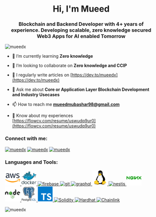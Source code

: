 <h1 align="center">Hi, I'm Mueed
</h1>
<h3 align="center">Blockchain and Backend Developer with 4+ years of experience. Developing scalable, zero knowledge secured Web3 Apps for AI enabled Tomorrow</h3>

<p align="left"> <img src="https://komarev.com/ghpvc/?username=mueedx&label=Profile%20views&color=0e75b6&style=flat" alt="mueedx" /> </p>

- 🌱 I’m currently learning **Zero knowledge**

- 👯 I’m looking to collaborate on **Zero knowledge and CCIP**

- 📝 I regularly write articles on [https://dev.to/mueedx](https://dev.to/mueedx)

- 💬 Ask me about **Core or Application Layer Blockchain Development and Industry Usecases**

- 📫 How to reach me **mueedmubashar98@gmail.com**

- 📄 Know about my experiences [https://flowcv.com/resume/uswudq9ur0](https://flowcv.com/resume/uswudq9ur0)

<h3 align="left">Connect with me:</h3>
<p align="left">
<a href="https://dev.to/mueedx" target="blank"><img align="center" src="https://raw.githubusercontent.com/rahuldkjain/github-profile-readme-generator/master/src/images/icons/Social/devto.svg" alt="mueedx" height="30" width="50" /></a>
<a href="https://linkedin.com/in/mueedx" target="blank"><img align="center" src="https://raw.githubusercontent.com/rahuldkjain/github-profile-readme-generator/master/src/images/icons/Social/linked-in-alt.svg" alt="mueedx" height="30" width="50" /></a>
<a href="https://discord.gg/mueedx" target="blank"><img align="center" src="https://raw.githubusercontent.com/rahuldkjain/github-profile-readme-generator/master/src/images/icons/Social/discord.svg" alt="mueedx" height="30" width="50" /></a>
</p>

<h3 align="left">Languages and Tools:</h3>
<p align="left"> 
<a href="https://aws.amazon.com" target="_blank" rel="noreferrer"> <img src="https://raw.githubusercontent.com/devicons/devicon/master/icons/amazonwebservices/amazonwebservices-original-wordmark.svg" alt="aws" width="50" height="50"/> </a> 
<a href="https://www.docker.com/" target="_blank" rel="noreferrer"> <img src="https://raw.githubusercontent.com/devicons/devicon/master/icons/docker/docker-original-wordmark.svg" alt="docker" width="50" height="50"/> </a> 
<a href="https://firebase.google.com/" target="_blank" rel="noreferrer"> <img src="https://www.vectorlogo.zone/logos/firebase/firebase-icon.svg" alt="firebase" width="50" height="50"/> </a> 
<a href="https://git-scm.com/" target="_blank" rel="noreferrer"> <img src="https://www.vectorlogo.zone/logos/git-scm/git-scm-icon.svg" alt="git" width="50" height="50"/> </a> 
<a href="https://graphql.org" target="_blank" rel="noreferrer"> <img src="https://www.vectorlogo.zone/logos/graphql/graphql-icon.svg" alt="graphql" width="50" height="50"/> </a> 
<a href="https://www.linux.org/" target="_blank" rel="noreferrer"> <img src="https://raw.githubusercontent.com/devicons/devicon/master/icons/linux/linux-original.svg" alt="linux" width="50" height="50"/> </a> 
<a href="https://nestjs.com/" target="_blank" rel="noreferrer"> <img src="https://img.icons8.com/?size=50&id=9ESZMOeUioJS&format=png&color=000000" alt="nestjs" width="50" height="50"/> </a> 
<a href="https://www.nginx.com" target="_blank" rel="noreferrer"> <img src="https://raw.githubusercontent.com/devicons/devicon/master/icons/nginx/nginx-original.svg" alt="nginx" width="50" height="50"/> </a> 
<a href="https://nodejs.org" target="_blank" rel="noreferrer"> <img src="https://raw.githubusercontent.com/devicons/devicon/master/icons/nodejs/nodejs-original-wordmark.svg" alt="nodejs" width="50" height="50"/> </a> 
<a href="https://www.postgresql.org" target="_blank" rel="noreferrer"> <img src="https://raw.githubusercontent.com/devicons/devicon/master/icons/postgresql/postgresql-original-wordmark.svg" alt="postgresql" width="50" height="50"/> </a> 
<a href="https://www.typescriptlang.org/" target="_blank" rel="noreferrer"> <img src="https://raw.githubusercontent.com/devicons/devicon/master/icons/typescript/typescript-original.svg" alt="typescript" width="50" height="50"/> </a> 
<a href="https://soliditylang.org/" target="_blank" rel="noreferrer"> <img src="https://img.icons8.com/?size=50&id=HOpiPSjPWNNd&format=png&color=000000" alt="Solidity" width="50" height="50"/> </a>
<a href="https://hardhat.org/" target="_blank" rel="noreferrer"> <img src="https://th.bing.com/th/id/OIP.vqIBVIjPnGJW7kTnNShaDQHaHa?rs=1&pid=ImgDetMain" alt="Hardhat" width="50" height="50"/> </a>
<a href="https://chain.link/" target="_blank" rel="noreferrer"> <img src="https://cryptologos.cc/logos/chainlink-link-logo.png?v=033" alt="Chainlink" width="50" height="50"/> </a>

</p>

<p><img align="center" src="https://github-readme-streak-stats.herokuapp.com/?user=mueedx&" alt="mueedx" /></p>
